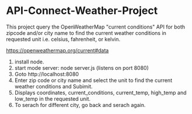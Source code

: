 # API-Connect-Weather-Project

This project query the OpenWeatherMap "current conditions" API for both zipcode and/or city name to find the current weather conditions in requested unit i.e. celsius, fahrenheit, or kelvin.

https://openweathermap.org/current#data

1. install node. 
2. start mode server:  node server.js (listens on port 8080)
3. Goto http://localhost:8080
4. Enter zip code or city name and select the unit to find the current weather conditions and Subimit.
5. Displays coordinates, current_conditions, current_temp, high_temp and low_temp in the requested unit.
6. To serach for different city, go back and serach again.


